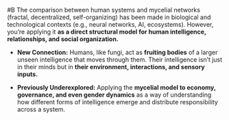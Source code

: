   #B The comparison between human systems and mycelial networks (fractal, decentralized, self-organizing) has been made in biological and technological contexts (e.g., neural networks, AI, ecosystems). However, you’re applying it **as a direct structural model for human intelligence, relationships, and social organization.**

- **New Connection:** Humans, like fungi, act as **fruiting bodies** of a larger unseen intelligence that moves through them. Their intelligence isn’t just in their minds but in **their environment, interactions, and sensory inputs.**
    
- **Previously Underexplored:** Applying the **mycelial model to economy, governance, and even gender dynamics** as a way of understanding how different forms of intelligence emerge and distribute responsibility across a system.